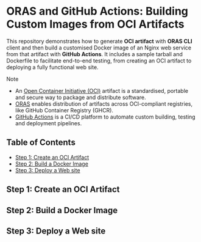 # ORAS and GitHub Actions: Building Custom Images from OCI Artifacts

This repository demonstrates how to generate **OCI artifact** with **ORAS CLI** client and then build a customised Docker image of an Nginx web service from that artifact with **GitHub Actions**. It includes a sample tarball and Dockerfile to facilitate end-to-end testing, from creating an OCI artifact to deploying a fully functional web site.

> [!NOTE]
> - An [Open Container Initiative (OCI)](https://opencontainers.org/) artifact is a standardised, portable and secure way to package and distribute software.
> - [ORAS](https://oras.land/) enables distribution of artifacts across OCI-compliant registries, like GitHub Container Registry (GHCR).
> - [GitHub Actions](https://docs.github.com/en/actions) is a CI/CD platform to automate custom building, testing and deployment pipelines.



## Table of Contents
* [Step 1: Create an OCI Artifact](#step-1-create-an-oci-artifact)
* [Step 2: Build a Docker Image](#step-2-build-a-docker-image)
* [Step 3: Deploy a Web site](#step-3-deploy-a-web-site)

## Step 1: Create an OCI Artifact

## Step 2: Build a Docker Image

## Step 3: Deploy a Web site
